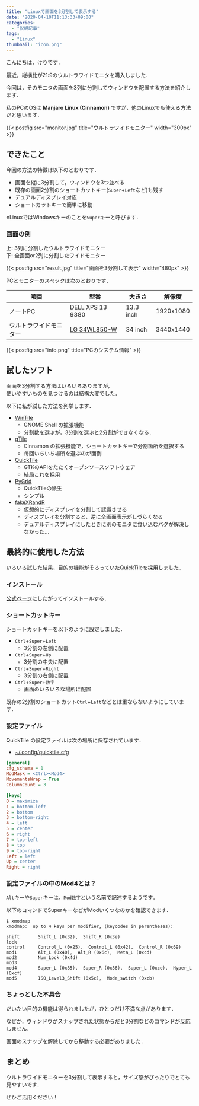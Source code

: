 ```yaml
---
title: "Linuxで画面を3分割して表示する"
date: "2020-04-10T11:13:33+09:00"
categories:
  - "説明記事"
tags:
  - "Linux"
thumbnail: "icon.png"
---
```


こんにちは．けりです．

最近，縦横比が21:9のウルトラワイドモニタを購入しました．

今回は，そのモニタの画面を3列に分割してウィンドウを配置する方法を紹介します．

私のPCのOSは **Manjaro Linux (Cinnamon)** ですが，他のLinuxでも使える方法だと思います．

<!--more-->

{{< postfig src="monitor.jpg" title="ウルトラワイドモニター" width="300px" >}}

## できたこと

今回の方法の特徴は以下のとおりです．

- 画面を縦に3分割して，ウィンドウを3つ並べる
- 既存の画面2分割のショートカットキー(`Super`+`Left`など)も残す
- デュアルディスプレイ対応
- ショートカットキーで簡単に移動

※LinuxではWindowsキーのことを`Super`キーと呼びます．

### 画面の例

上: 3列に分割したウルトラワイドモニター  
下: 全画面or2列に分割したワイドモニター

{{< postfig src="result.jpg" title="画面を3分割して表示" width="480px" >}}

PCとモニターのスペックは次のとおりです．

| 項目                   | 型番                                                       | 大きさ    | 解像度    |
| ---------------------- | ---------------------------------------------------------- | --------- | --------- |
| ノートPC               | DELL XPS 13 9380                                           | 13.3 inch | 1920x1080 |
| ウルトラワイドモニター | [LG 34WL850-W](https://www.lg.com/jp/monitor/lg-34WL850-W) | 34 inch   | 3440x1440 |

{{< postfig src="info.png" title="PCのシステム情報" >}}

## 試したソフト

画面を3分割する方法はいろいろありますが，  
使いやすいものを見つけるのは結構大変でした．

以下に私が試した方法を列挙します．

- [WinTile](https://github.com/fmstrat/wintile)
  - GNOME Shell の拡張機能
  - 分割数を選ぶが，3分割を選ぶと2分割ができなくなる．
- [gTile](https://cinnamon-spices.linuxmint.com/extensions/view/21)
  - Cinnamon の拡張機能で，ショートカットキーで分割箇所を選択する
  - 毎回いちいち場所を選ぶのが面倒
- [QuickTile](http://ssokolow.com/quicktile/)
  - GTKのAPIをたたくオープンソースソフトウェア
  - 結局これを採用
- [PyGrid](https://github.com/pkkid/pygrid)
  - QuickTileの派生
  - シンプル
- [fakeXRandR](https://github.com/phillipberndt/fakexrandr#how-to)
  - 仮想的にディスプレイを分割して認識させる
  - ディスプレイを分割すると，逆に全画面表示がしづらくなる
  - デュアルディスプレイにしたときに別のモニタに食い込むバグが解決しなかった...

## 最終的に使用した方法

いろいろ試した結果，目的の機能がそろっていたQuickTileを採用しました．

### インストール

[公式ページ](http://ssokolow.com/quicktile/)にしたがってインストールする．

### ショートカットキー

ショートカットキーを以下のように設定しました．

- `Ctrl`+`Super`+`Left`
  - 3分割の左側に配置
- `Ctrl`+`Super`+`Up`
  - 3分割の中央に配置
- `Ctrl`+`Super`+`Right`
  - 3分割の右側に配置
- `Ctrl`+`Super`+`数字`
  - 画面のいろいろな場所に配置

既存の2分割のショートカット`Ctrl`+`Left`などとは重ならないようにしています．

### 設定ファイル

QuickTile の設定ファイルは次の場所に保存されています．

- [~/.config/quicktile.cfg](quicktile.cfg)

```ini
[general]
cfg_schema = 1
ModMask = <Ctrl><Mod4>
MovementsWrap = True
ColumnCount = 3

[keys]
0 = maximize
1 = bottom-left
2 = bottom
3 = bottom-right
4 = left
5 = center
6 = right
7 = top-left
8 = top
9 = top-right
Left = left
Up = center
Right = right
```

### 設定ファイルの中のMod4とは？

`Alt`キーや`Super`キーは，`Mod数字`という名前で記述するようです．

以下のコマンドでSuperキーなどがModいくつなのかを確認できます．

```shell
$ xmodmap
xmodmap:  up to 4 keys per modifier, (keycodes in parentheses):

shift       Shift_L (0x32),  Shift_R (0x3e)
lock
control     Control_L (0x25),  Control_L (0x42),  Control_R (0x69)
mod1        Alt_L (0x40),  Alt_R (0x6c),  Meta_L (0xcd)
mod2        Num_Lock (0x4d)
mod3
mod4        Super_L (0x85),  Super_R (0x86),  Super_L (0xce),  Hyper_L (0xcf)
mod5        ISO_Level3_Shift (0x5c),  Mode_switch (0xcb)
```

### ちょっとした不具合

だいたい目的の機能は得られましたが，ひとつだけ不満な点があります．

なぜか，ウィンドウがスナップされた状態からだと3分割などのコマンドが反応しません．

画面のスナップを解除してから移動する必要がありました．

## まとめ

ウルトラワイドモニターを3分割して表示すると，サイズ感がぴったりでとても見やすいです．

ぜひご活用ください！
